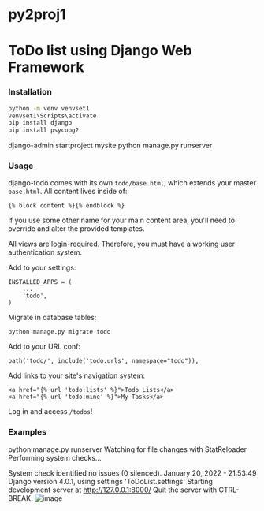# py2proj1
# ToDo list using Django Web Framework

### Installation
```bash
python -m venv venvset1
venvset1\Scripts\activate
pip install django
pip install psycopg2
```

django-admin startproject mysite
python manage.py runserver
### Usage
django-todo comes with its own `todo/base.html`, which extends your master `base.html`. All content lives inside of:

`{% block content %}{% endblock %}`

If you use some other name for your main content area, you'll need to override and alter the provided templates.

All views are login-required. Therefore, you must have a working user authentication system.

Add to your settings:

```
INSTALLED_APPS = (
    ...
    'todo',
)
```

Migrate in database tables:

`python manage.py migrate todo`

Add to your URL conf:

`path('todo/', include('todo.urls', namespace="todo")),`

Add links to your site's navigation system:

```
<a href="{% url 'todo:lists' %}">Todo Lists</a>
<a href="{% url 'todo:mine' %}">My Tasks</a>
```



Log in and access `/todos`!
### Examples
python manage.py runserver
Watching for file changes with StatReloader
Performing system checks...

System check identified no issues (0 silenced).
January 20, 2022 - 21:53:49
Django version 4.0.1, using settings 'ToDoList.settings'
Starting development server at http://127.0.0.1:8000/
Quit the server with CTRL-BREAK.
![image](https://user-images.githubusercontent.com/70998876/150374032-56123eb2-dd54-4973-9ac7-d0a0c757923c.png)
